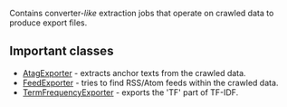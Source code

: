 Contains converter-*like* extraction jobs that operate on crawled data to produce export files.

## Important classes

* [AtagExporter](src/main/java/nu/marginalia/extractor/AtagExporter.java) - extracts anchor texts from the crawled data.
* [FeedExporter](src/main/java/nu/marginalia/extractor/FeedExporter.java) - tries to find RSS/Atom feeds within the crawled data.
* [TermFrequencyExporter](src/main/java/nu/marginalia/extractor/TermFrequencyExporter.java) - exports the 'TF' part of TF-IDF.